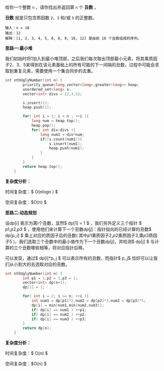 给你一个整数 `n` ，请你找出并返回第 `n` 个 **丑数** 。

**丑数** 就是只包含质因数 `2`、`3` 和/或 `5` 的正整数。



```
输入：n = 10
输出：12
解释：[1, 2, 3, 4, 5, 6, 8, 9, 10, 12] 是由前 10 个丑数组成的序列。
```



<b>思路一:最小堆</b>

我们初始时将1加入到最小堆顶部，之后我们每次取出顶部最小元素，将其乘质因子2、3、5来得到在该元素基础上的所有可能的下一间隔的丑数，过程中可能会求取到重复元素，需要使用一个集合同步的去重。

```c++
int nthUglyNumber(int n) {
        priority_queue<long,vector<long>,greater<long>> heap;
        unordered_set<long> s;
        vector<int> divs = {2,3,5};

        s.insert(1);
        heap.push(1);

        for( int i = 1; i < n ; ++i ){
            long num = heap.top();
            heap.pop();
            for( int div:divs ){
                long num1 = div*num;
                if(!s.count(num1)){
                    s.insert(num1);
                    heap.push(num1);
                }
            }
        }
        return heap.top();
    }
```

<b>复杂度分析：</b>

时间复杂度：$ O(nlogn ) $ 

空间复杂度：$O(n) $ 



<b>思路二:动态规划</b>

设$dp[i]$ 表示为第i个丑数，显然$ dp[1] = 1 $ ，我们另外定义三个指针 $ p1,p2,p3 $ ，使用他们来计算下一个丑数$dp[j]$：指针指向的已经计算的丑数$ dp[p_i] $ 乘上对应的质因子后的丑数( 其中$p1$乘质因子2,$p2$乘质因子3,乘$p3$质因子5 )，我们选取三个丑数中的最小值作为下一个丑数$dp[j]$，并检测$ dp[j] $ 与计算的三个丑数哪些相等，将对应指针后移。

可以发现，通过$ dp[i]*p_j $ 可以表示所有的丑数，而指针$ p_j$ 恰好可以让我们从小到大的去选取对应的丑数。

```c++
int nthUglyNumber(int n) {
        int p1 = 1,p2 = 1,p3 = 1;
        vector<int> dp(n+1);
        dp[1] = 1;

        for( int i = 2; i <= n; ++i ){
            int num1 = dp[p1]*2,num2 = dp[p2]*3,num3 = dp[p3]*5;
            dp[i] = min(num1,min(num2,num3));
            if( dp[i] == num1 ) ++p1;
            if( dp[i] == num2 ) ++p2;
            if( dp[i] == num3 ) ++p3;
        }
        return dp[n];
    }
```

<b>复杂度分析：</b>

时间复杂度：$ O(n) $ 

空间复杂度：$O(n) $ 